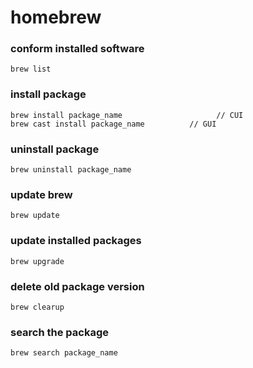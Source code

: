# homebrew

### conform installed software
```
brew list
```

### install package
```
brew install package_name					  // CUI
brew cast install package_name			// GUI
```

### uninstall package
```
brew uninstall package_name
```

### update brew
```
brew update
```

### update installed packages
```
brew upgrade
```
### delete old package version
```
brew clearup
```

### search the package
```
brew search package_name
```
